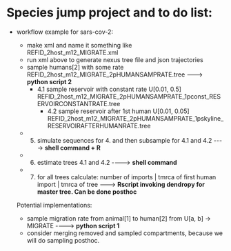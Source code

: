 # Species jump project and to do list:

- workflow example for sars-cov-2:
	- make xml and name it something like REFID_2host_m12_MIGRATE.xml
	- run xml above to generate nexus tree file and json trajectories
	- sample humans[2] with some rate REFID_2host_m12_MIGRATE_2pHUMANSAMPRATE.tree ---> **python script 2**
	  - 4.1 sample reservoir with constant rate U[0.01, 0.5] REFID_2host_m12_MIGRATE_2pHUMANSAMPRATE_1pconst_RESERVOIRCONSTANTRATE.tree
		- 4.2 sample reservoir after 1st human U[0.01, 0.05] REFID_2host_m12_MIGRATE_2pHUMANSAMPRATE_1pskyline_RESERVOIRAFTERHUMANRATE.tree
	- 5. simulate sequences for 4. and then subsample for 4.1 and 4.2 ----> **shell command + R**
	- 6. estimate trees 4.1 and 4.2 ----> **shell command**
	- 7. for all trees calculate: number of imports | tmrca of first human import | tmrca of tree ---> **Rscript invoking dendropy for master tree. Can be done posthoc** 

  Potential implementations:
  	- sample migration rate from animal[1] to human[2] from U[a, b] -> MIGRATE ----> **python script 1**
    - consider merging removed and sampled compartments, because we will do sampling posthoc.
